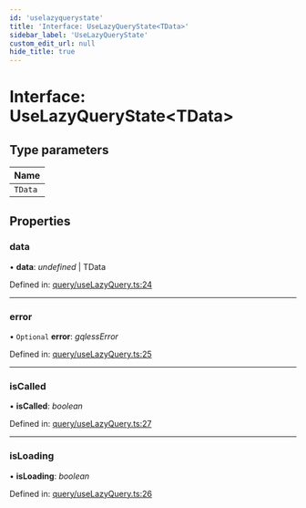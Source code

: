 ```yaml
---
id: 'uselazyquerystate'
title: 'Interface: UseLazyQueryState<TData>'
sidebar_label: 'UseLazyQueryState'
custom_edit_url: null
hide_title: true
---
```


# Interface: UseLazyQueryState<TData\>

## Type parameters

| Name    |
| :------ |
| `TData` |

## Properties

### data

• **data**: _undefined_ \| TData

Defined in: [query/useLazyQuery.ts:24](https://github.com/gqless/new_gqless/blob/master/packages/react/src/query/useLazyQuery.ts#L24)

---

### error

• `Optional` **error**: _gqlessError_

Defined in: [query/useLazyQuery.ts:25](https://github.com/gqless/new_gqless/blob/master/packages/react/src/query/useLazyQuery.ts#L25)

---

### isCalled

• **isCalled**: _boolean_

Defined in: [query/useLazyQuery.ts:27](https://github.com/gqless/new_gqless/blob/master/packages/react/src/query/useLazyQuery.ts#L27)

---

### isLoading

• **isLoading**: _boolean_

Defined in: [query/useLazyQuery.ts:26](https://github.com/gqless/new_gqless/blob/master/packages/react/src/query/useLazyQuery.ts#L26)
